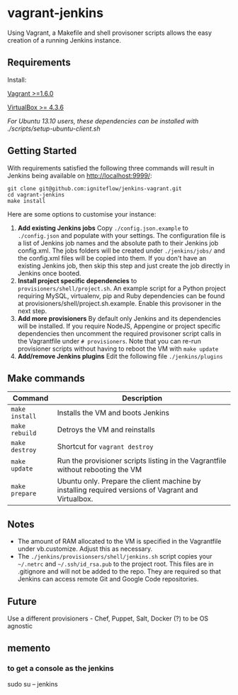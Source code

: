 # vagrant-jenkins

Using Vagrant, a Makefile and shell provisoner scripts allows the easy creation of a running Jenkins instance.

## Requirements

Install:


[Vagrant >=1.6.0](http://www.vagrantup.com/downloads.html)

[VirtualBox >= 4.3.6](https://www.virtualbox.org/wiki/Downloads)


_For Ubuntu 13.10 users, these dependencies can be installed with ./scripts/setup-ubuntu-client.sh_

## Getting Started

With requirements satisfied the following three commands will result in Jenkins being available on [http://localhost:9999/](http://localhost:9999/):

    git clone git@github.com:igniteflow/jenkins-vagrant.git
    cd vagrant-jenkins
    make install

Here are some options to customise your instance:

1.  **Add existing Jenkins jobs** Copy `./config.json.example` to `./config.json` and populate with your settings.  The configuration file is a list of Jenkins job names and the absolute path to their Jenkins job config.xml.  The jobs folders will be created under `./jenkins/jobs/` and the config.xml files will be copied into them.  If you don't have an existing Jenkins job, then skip this step and just create the job directly in Jenkins once booted.
2.  **Install project specific dependencies** to `provisioners/shell/project.sh`.  An example script for a Python project requiring MySQL, virtualenv, pip and Ruby dependencies can be found at provisioners/shell/project.sh.example.  Enable this provisoner in the next step.
3.  **Add more provisioners**  By default only Jenkins and its dependencies will be installed.  If you require NodeJS, Appengine or project specific dependencies then uncomment the required provisoner script calls in the Vagrantfile under `# provisioners`.  Note that you can re-run provisioner scripts without having to reboot the VM with `make update`
4.  **Add/remove Jenkins plugins**  Edit the following file `./jenkins/plugins`

## Make commands

Command | Description
--------|---------------------------------------
`make install` | Installs the VM and boots Jenkins
`make rebuild` | Detroys the VM and reinstalls
`make destroy` | Shortcut for `vagrant destroy`
`make update`  | Run the provisioner scripts listing in the Vagrantfile without rebooting the VM
`make prepare` | Ubuntu only.  Prepare the client machine by installing required versions of Vagrant and Virtualbox.


## Notes

- The amount of RAM allocated to the VM is specified in the Vagrantfile under vb.customize.  Adjust this as necessary.
- The `./jenkins/provisionsers/shell/jenkins.sh` script copies your `~/.netrc` and `~/.ssh/id_rsa.pub` to the project
root.  This files are in .gitignore and will not be added to the repo.  They are required so that Jenkins can access
remote Git and Google Code repositories.

## Future

Use a different provisioners - Chef, Puppet, Salt, Docker (?) to be OS agnostic

## memento

### to get a console as the jenkins
sudo su – jenkins 
